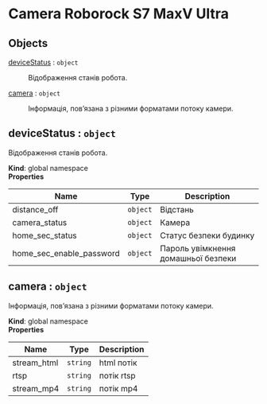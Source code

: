 # Camera Roborock S7 MaxV Ultra

## Objects

<dl>
<dt><a href="#deviceStatus">deviceStatus</a> : <code>object</code></dt>
<dd><p>Відображення станів робота.</p>
</dd>
<dt><a href="#camera">camera</a> : <code>object</code></dt>
<dd><p>Інформація, пов’язана з різними форматами потоку камери.</p>
</dd>
</dl>

<a name="deviceStatus"></a>

## deviceStatus : <code>object</code>
Відображення станів робота.

**Kind**: global namespace  
**Properties**

| Name | Type | Description |
| --- | --- | --- |
| distance_off | <code>object</code> | Відстань |
| camera_status | <code>object</code> | Камера |
| home_sec_status | <code>object</code> | Статус безпеки будинку |
| home_sec_enable_password | <code>object</code> | Пароль увімкнення домашньої безпеки |

<a name="camera"></a>

## camera : <code>object</code>
Інформація, пов’язана з різними форматами потоку камери.

**Kind**: global namespace  
**Properties**

| Name | Type | Description |
| --- | --- | --- |
| stream_html | <code>string</code> | html потік |
| rtsp | <code>string</code> | потік rtsp |
| stream_mp4 | <code>string</code> | потік mp4 |

